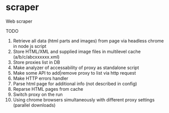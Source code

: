 # scraper
Web scraper

TODO

1. Retrieve all data (html parts and images) from page via headless chrome in node js script
2. Store HTML/XML and supplied image files in multilevel cache (a/b/c/abcxxxxxx.xml)
3. Store proxies list in DB
4. Make analyzer of accessability of proxy as standalone script
5. Make some API to add|remove proxy to list via http request
6. Make HTTP  errors handler
7. Parse html page for additional info (not described in config)
8. Reparse HTML pages from cache
9. Switch proxy on the run
10. Using chrome browsers simultaneously with different proxy settings (parallel downloads)
